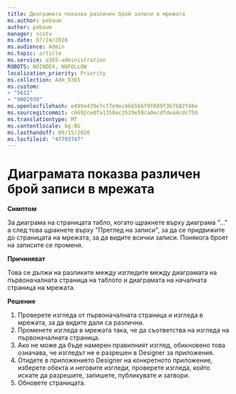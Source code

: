 ```yaml
---
title: Диаграмата показва различен брой записи в мрежата
ms.author: pebaum
author: pebaum
manager: scotv
ms.date: 07/24/2020
ms.audience: Admin
ms.topic: article
ms.service: o365-administration
ROBOTS: NOINDEX, NOFOLLOW
localization_priority: Priority
ms.collection: Adm_O365
ms.custom:
- "5611"
- "9002930"
ms.openlocfilehash: e499a439e7cf7e9ecbb6566f9f089f3b7b82f48e
ms.sourcegitcommit: c6692ce0fa1358ec3529e59ca0ecdfdea4cdc759
ms.translationtype: MT
ms.contentlocale: bg-BG
ms.lasthandoff: 09/15/2020
ms.locfileid: "47793747"
---
```

# <a name="chart-shows-different-number-of-records-in-grid"></a>Диаграмата показва различен брой записи в мрежата

**Симптом**

За диаграма на страницата табло, когато щракнете върху диаграма "..." а след това щракнете върху "Преглед на записи", за да се придвижите до страницата на мрежата, за да видите всички записи. Понякога броят на записите се променя.

**Причиняват**

Това се дължи на разликите между изгледите между диаграмата на първоначалната страница на таблото и диаграмата на началната страница на мрежата.  

**Решение**

1. Проверете изгледа от първоначалната страница и изгледа в мрежата, за да видите дали са различни.
2. Променете изгледа в мрежата така, че да съответства на изгледа на първоначалната страница.
3. Ако не може да бъде намерен правилният изглед, обикновено това означава, че изгледът не е разрешен в Designer за приложения.
4. Отидете в приложението Designer на конкретното приложение, изберете обекта и неговите изгледи, проверете изгледа, който искате да разрешите, запишете, публикувате и затвори.
5. Обновете страницата.